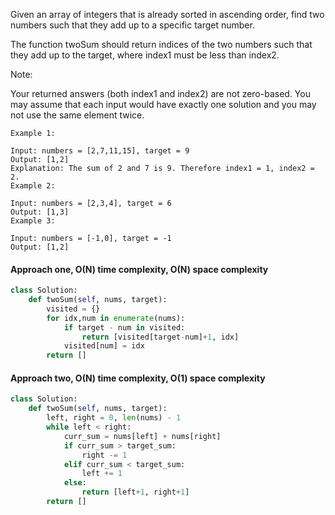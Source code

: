 Given an array of integers that is already sorted in ascending order, find two numbers such that they add up to a specific target number.

The function twoSum should return indices of the two numbers such that they add up to the target, where index1 must be less than index2.

Note:

Your returned answers (both index1 and index2) are not zero-based.
You may assume that each input would have exactly one solution and you may not use the same element twice.
 
```
Example 1:

Input: numbers = [2,7,11,15], target = 9
Output: [1,2]
Explanation: The sum of 2 and 7 is 9. Therefore index1 = 1, index2 = 2.
Example 2:

Input: numbers = [2,3,4], target = 6
Output: [1,3]
Example 3:

Input: numbers = [-1,0], target = -1
Output: [1,2]

```

#### Approach one, O(N) time complexity, O(N) space complexity

```python
class Solution:
    def twoSum(self, nums, target):
        visited = {}
        for idx,num in enumerate(nums):
            if target - num in visited:
                return [visited[target-num]+1, idx]
            visited[num] = idx
        return []
```

#### Approach two, O(N) time complexity, O(1) space complexity
```python
class Solution:
    def twoSum(self, nums, target):
        left, right = 0, len(nums) - 1
        while left < right:
            curr_sum = nums[left] + nums[right]
            if curr_sum > target_sum:
                right -= 1
            elif curr_sum < target_sum:
                left += 1
            else:
                return [left+1, right+1]
        return []

```
